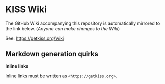 # KISS Wiki

The GitHub Wiki accompanying this repository is automatically mirrored to the link below. (*Anyone can make changes to the Wiki*)

See: https://getkiss.org/wiki


## Markdown generation quirks

**Inline links**

Inline links must be written as `<https://getkiss.org>`.
